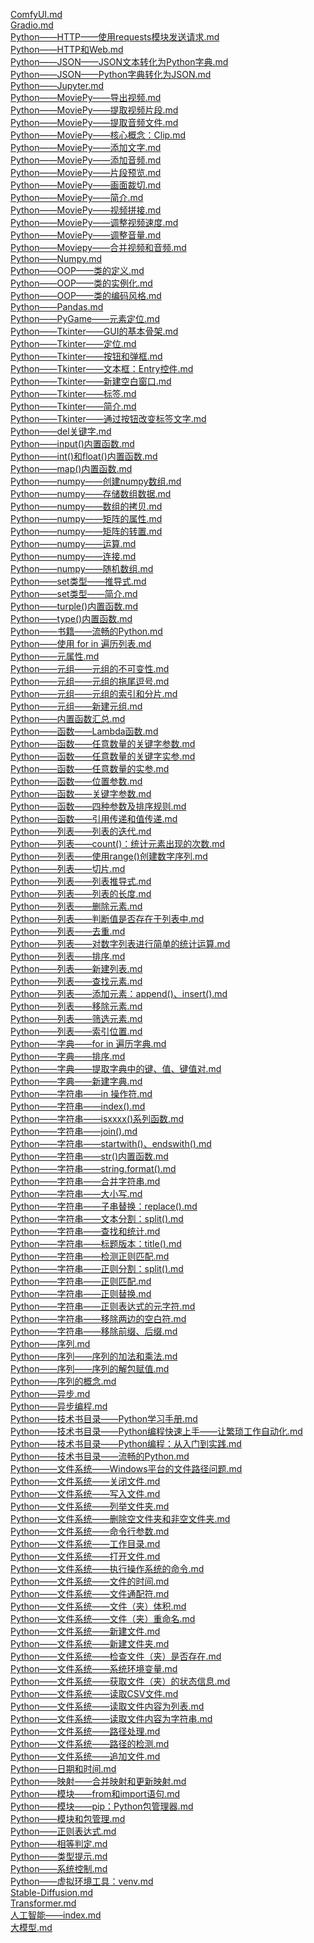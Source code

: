 [ComfyUI.md](ComfyUI.md)        
[Gradio.md](Gradio.md)        
[Python——HTTP——使用requests模块发送请求.md](Python——HTTP——使用requests模块发送请求.md)        
[Python——HTTP和Web.md](Python——HTTP和Web.md)        
[Python——JSON——JSON文本转化为Python字典.md](Python——JSON——JSON文本转化为Python字典.md)        
[Python——JSON——Python字典转化为JSON.md](Python——JSON——Python字典转化为JSON.md)        
[Python——Jupyter.md](Python——Jupyter.md)        
[Python——MoviePy——导出视频.md](Python——MoviePy——导出视频.md)        
[Python——MoviePy——提取视频片段.md](Python——MoviePy——提取视频片段.md)        
[Python——MoviePy——提取音频文件.md](Python——MoviePy——提取音频文件.md)        
[Python——MoviePy——核心概念：Clip.md](Python——MoviePy——核心概念：Clip.md)        
[Python——MoviePy——添加文字.md](Python——MoviePy——添加文字.md)        
[Python——MoviePy——添加音频.md](Python——MoviePy——添加音频.md)        
[Python——MoviePy——片段预览.md](Python——MoviePy——片段预览.md)        
[Python——MoviePy——画面裁切.md](Python——MoviePy——画面裁切.md)        
[Python——MoviePy——简介.md](Python——MoviePy——简介.md)        
[Python——MoviePy——视频拼接.md](Python——MoviePy——视频拼接.md)        
[Python——MoviePy——调整视频速度.md](Python——MoviePy——调整视频速度.md)        
[Python——MoviePy——调整音量.md](Python——MoviePy——调整音量.md)        
[Python——Moviepy——合并视频和音频.md](Python——Moviepy——合并视频和音频.md)        
[Python——Numpy.md](Python——Numpy.md)        
[Python——OOP——类的定义.md](Python——OOP——类的定义.md)        
[Python——OOP——类的实例化.md](Python——OOP——类的实例化.md)        
[Python——OOP——类的编码风格.md](Python——OOP——类的编码风格.md)        
[Python——Pandas.md](Python——Pandas.md)        
[Python——PyGame——元素定位.md](Python——PyGame——元素定位.md)        
[Python——Tkinter——GUI的基本骨架.md](Python——Tkinter——GUI的基本骨架.md)        
[Python——Tkinter——定位.md](Python——Tkinter——定位.md)        
[Python——Tkinter——按钮和弹框.md](Python——Tkinter——按钮和弹框.md)        
[Python——Tkinter——文本框：Entry控件.md](Python——Tkinter——文本框：Entry控件.md)        
[Python——Tkinter——新建空白窗口.md](Python——Tkinter——新建空白窗口.md)        
[Python——Tkinter——标签.md](Python——Tkinter——标签.md)        
[Python——Tkinter——简介.md](Python——Tkinter——简介.md)        
[Python——Tkinter——通过按钮改变标签文字.md](Python——Tkinter——通过按钮改变标签文字.md)        
[Python——del关键字.md](Python——del关键字.md)        
[Python——input()内置函数.md](Python——input()内置函数.md)        
[Python——int()和float()内置函数.md](Python——int()和float()内置函数.md)        
[Python——map()内置函数.md](Python——map()内置函数.md)        
[Python——numpy——创建numpy数组.md](Python——numpy——创建numpy数组.md)        
[Python——numpy——存储数组数据.md](Python——numpy——存储数组数据.md)        
[Python——numpy——数组的拷贝.md](Python——numpy——数组的拷贝.md)        
[Python——numpy——矩阵的属性.md](Python——numpy——矩阵的属性.md)        
[Python——numpy——矩阵的转置.md](Python——numpy——矩阵的转置.md)        
[Python——numpy——运算.md](Python——numpy——运算.md)        
[Python——numpy——连接.md](Python——numpy——连接.md)        
[Python——numpy——随机数组.md](Python——numpy——随机数组.md)        
[Python——set类型——推导式.md](Python——set类型——推导式.md)        
[Python——set类型——简介.md](Python——set类型——简介.md)        
[Python——turple()内置函数.md](Python——turple()内置函数.md)        
[Python——type()内置函数.md](Python——type()内置函数.md)        
[Python——书籍——流畅的Python.md](Python——书籍——流畅的Python.md)        
[Python——使用 for in 遍历列表.md](Python——使用for-in遍历列表.md)        
[Python——元属性.md](Python——元属性.md)        
[Python——元组——元组的不可变性.md](Python——元组——元组的不可变性.md)        
[Python——元组——元组的拖尾逗号.md](Python——元组——元组的拖尾逗号.md)        
[Python——元组——元组的索引和分片.md](Python——元组——元组的索引和分片.md)        
[Python——元组——新建元组.md](Python——元组——新建元组.md)        
[Python——内置函数汇总.md](Python——内置函数汇总.md)        
[Python——函数——Lambda函数.md](Python——函数——Lambda函数.md)        
[Python——函数——任意数量的关键字参数.md](Python——函数——任意数量的关键字参数.md)        
[Python——函数——任意数量的关键字实参.md](Python——函数——任意数量的关键字实参.md)        
[Python——函数——任意数量的实参.md](Python——函数——任意数量的实参.md)        
[Python——函数——位置参数.md](Python——函数——位置参数.md)        
[Python——函数——关键字参数.md](Python——函数——关键字参数.md)        
[Python——函数——四种参数及排序规则.md](Python——函数——四种参数及排序规则.md)        
[Python——函数——引用传递和值传递.md](Python——函数——引用传递和值传递.md)        
[Python——列表——列表的迭代.md](Python——列表——列表的迭代.md)        
[Python——列表——count()：统计元素出现的次数.md](Python——列表——count()：统计元素出现的次数.md)        
[Python——列表——使用range()创建数字序列.md](Python——列表——使用range()创建数字序列.md)        
[Python——列表——切片.md](Python——列表——切片.md)        
[Python——列表——列表推导式.md](Python——列表——列表推导式.md)        
[Python——列表——列表的长度.md](Python——列表——列表的长度.md)        
[Python——列表——删除元素.md](Python——列表——删除元素.md)        
[Python——列表——判断值是否存在于列表中.md](Python——列表——判断值是否存在于列表中.md)        
[Python——列表——去重.md](Python——列表——去重.md)        
[Python——列表——对数字列表进行简单的统计运算.md](Python——列表——对数字列表进行简单的统计运算.md)        
[Python——列表——排序.md](Python——列表——排序.md)        
[Python——列表——新建列表.md](Python——列表——新建列表.md)        
[Python——列表——查找元素.md](Python——列表——查找元素.md)        
[Python——列表——添加元素：append()、insert().md](Python——列表——添加元素：append()、insert().md)        
[Python——列表——移除元素.md](Python——列表——移除元素.md)        
[Python——列表——筛选元素.md](Python——列表——筛选元素.md)        
[Python——列表——索引位置.md](Python——列表——索引位置.md)        
[Python——字典——for in 遍历字典.md](Python——字典——使用for-in遍历字典.md)        
[Python——字典——排序.md](Python——字典——排序.md)        
[Python——字典——提取字典中的键、值、键值对.md](Python——字典——提取字典中的键、值、键值对.md)        
[Python——字典——新建字典.md](Python——字典——新建字典.md)        
[Python——字符串——in 操作符.md](Python——字符串——in操作符.md)        
[Python——字符串——index().md](Python——字符串——index().md)        
[Python——字符串——isxxxx()系列函数.md](Python——字符串——isxxxx()系列函数.md)        
[Python——字符串——join().md](Python——字符串——join().md)        
[Python——字符串——startwith()、endswith().md](Python——字符串——startwith()、endswith().md)        
[Python——字符串——str()内置函数.md](Python——字符串——str()内置函数.md)        
[Python——字符串——string.format().md](Python——字符串——string.format().md)        
[Python——字符串——合并字符串.md](Python——字符串——合并字符串.md)        
[Python——字符串——大小写.md](Python——字符串——大小写.md)        
[Python——字符串——子串替换：replace().md](Python——字符串——子串替换：replace().md)        
[Python——字符串——文本分割：split().md](Python——字符串——文本分割：split().md)        
[Python——字符串——查找和统计.md](Python——字符串——查找和统计.md)        
[Python——字符串——标题版本：title().md](Python——字符串——标题版本：title().md)        
[Python——字符串——检测正则匹配.md](Python——字符串——检测正则匹配.md)        
[Python——字符串——正则分割：split().md](Python——字符串——正则分割：split().md)        
[Python——字符串——正则匹配.md](Python——字符串——正则匹配.md)        
[Python——字符串——正则替换.md](Python——字符串——正则替换.md)        
[Python——字符串——正则表达式的元字符.md](Python——字符串——正则表达式的元字符.md)        
[Python——字符串——移除两边的空白符.md](Python——字符串——移除两边的空白符.md)        
[Python——字符串——移除前缀、后缀.md](Python——字符串——移除前缀、后缀.md)        
[Python——序列.md](Python——序列.md)        
[Python——序列——序列的加法和乘法.md](Python——序列——序列的加法和乘法.md)        
[Python——序列——序列的解包赋值.md](Python——序列——序列的解包赋值.md)        
[Python——序列的概念.md](Python——序列的概念.md)        
[Python——异步.md](Python——异步.md)        
[Python——异步编程.md](Python——异步编程.md)        
[Python——技术书目录——Python学习手册.md](Python——技术书目录——Python学习手册.md)        
[Python——技术书目录——Python编程快速上手——让繁琐工作自动化.md](Python——技术书目录——Python编程快速上手——让繁琐工作自动化.md)        
[Python——技术书目录——Python编程：从入门到实践.md](Python——技术书目录——Python编程：从入门到实践.md)        
[Python——技术书目录——流畅的Python.md](Python——技术书目录——流畅的Python.md)        
[Python——文件系统——Windows平台的文件路径问题.md](Python——文件系统——Windows平台的文件路径问题.md)        
[Python——文件系统——关闭文件.md](Python——文件系统——关闭文件.md)        
[Python——文件系统——写入文件.md](Python——文件系统——写入文件.md)        
[Python——文件系统——列举文件夹.md](Python——文件系统——列举文件夹.md)        
[Python——文件系统——删除空文件夹和非空文件夹.md](Python——文件系统——删除空文件夹和非空文件夹.md)        
[Python——文件系统——命令行参数.md](Python——文件系统——命令行参数.md)        
[Python——文件系统——工作目录.md](Python——文件系统——工作目录.md)        
[Python——文件系统——打开文件.md](Python——文件系统——打开文件.md)        
[Python——文件系统——执行操作系统的命令.md](Python——文件系统——执行操作系统的命令.md)        
[Python——文件系统——文件的时间.md](Python——文件系统——文件的时间.md)        
[Python——文件系统——文件通配符.md](Python——文件系统——文件通配符.md)        
[Python——文件系统——文件（夹）体积.md](Python——文件系统——文件（夹）体积.md)        
[Python——文件系统——文件（夹）重命名.md](Python——文件系统——文件（夹）重命名.md)        
[Python——文件系统——新建文件.md](Python——文件系统——新建文件.md)        
[Python——文件系统——新建文件夹.md](Python——文件系统——新建文件夹.md)        
[Python——文件系统——检查文件（夹）是否存在.md](Python——文件系统——检查文件（夹）是否存在.md)        
[Python——文件系统——系统环境变量.md](Python——文件系统——系统环境变量.md)        
[Python——文件系统——获取文件（夹）的状态信息.md](Python——文件系统——获取文件（夹）的状态信息.md)        
[Python——文件系统——读取CSV文件.md](Python——文件系统——读取CSV文件.md)        
[Python——文件系统——读取文件内容为列表.md](Python——文件系统——读取文件内容为列表.md)        
[Python——文件系统——读取文件内容为字符串.md](Python——文件系统——读取文件内容为字符串.md)        
[Python——文件系统——路径处理.md](Python——文件系统——路径处理.md)        
[Python——文件系统——路径的检测.md](Python——文件系统——路径的检测.md)        
[Python——文件系统——追加文件.md](Python——文件系统——追加文件.md)        
[Python——日期和时间.md](Python——日期和时间.md)        
[Python——映射——合并映射和更新映射.md](Python——映射——合并映射和更新映射.md)        
[Python——模块——from和import语句.md](Python——模块——from和import语句.md)        
[Python——模块——pip：Python包管理器.md](Python——模块——pip：Python包管理器.md)        
[Python——模块和包管理.md](Python——模块和包管理.md)        
[Python——正则表达式.md](Python——正则表达式.md)        
[Python——相等判定.md](Python——相等判定.md)        
[Python——类型提示.md](Python——类型提示.md)        
[Python——系统控制.md](Python——系统控制.md)        
[Python——虚拟环境工具：venv.md](Python——虚拟环境工具：venv.md)        
[Stable-Diffusion.md](Stable-Diffusion.md)        
[Transformer.md](Transformer.md)        
[人工智能——index.md](人工智能——index.md)        
[大模型.md](大模型.md)        
        